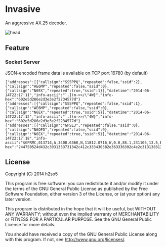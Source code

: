 Invasive
==========

An aggressive AX.25 decoder.

![head](http://h2so5.net/wp-content/uploads/2014/06/invasive_scr.png)

## Feature

### Socket Server

JSON-encoded frame data is available on TCP port 19780 (by default)
```
{"addresses":[{"callsign":"SS5PPQ","repeated":false,"ssid":2},{"callsign":"AE6MP","repeated":false,"ssid":0},{"callsign":"N6EX","repeated":true,"ssid":1}],"datetime":"2014-06-14T22:17:11","info-ascii":"`.](n->>/\"4W}","info-hex":"602e5d286e2d3e3e2f2234577d"}
{"addresses":[{"callsign":"SS5PPQ","repeated":false,"ssid":1},{"callsign":"AE6MP","repeated":false,"ssid":0},{"callsign":"N6EX","repeated":true,"ssid":5}],"datetime":"2014-06-14T22:17:12","info-ascii":"`.](n->>/\"4W}","info-hex":"602e5d286e2d3e3e2f2234577d"}
{"addresses":[{"callsign":"GPSLJ","repeated":false,"ssid":0},{"callsign":"N6QFD","repeated":false,"ssid":9},{"callsign":"N6EX","repeated":true,"ssid":5}],"datetime":"2014-06-14T22:17:18","info-ascii":"$GPRMC,013714,A,3408.6360,N,11812.0716,W,0.0,88.1,231105,13.5,E,D*09..","info-hex":"244750524d432c3031333731342c412c333430382e363336302c4e2c31313831322e303731362c572c302e302c38382e312c3233313130352c31332e352c452c442a30390d0a"}
```

## License

Copyright (C) 2014  h2so5

This program is free software: you can redistribute it and/or modify
it under the terms of the GNU General Public License as published by
the Free Software Foundation, either version 3 of the License, or
(at your option) any later version.

This program is distributed in the hope that it will be useful,
but WITHOUT ANY WARRANTY; without even the implied warranty of
MERCHANTABILITY or FITNESS FOR A PARTICULAR PURPOSE.  See the
GNU General Public License for more details.

You should have received a copy of the GNU General Public License
along with this program.  If not, see <http://www.gnu.org/licenses/>.
